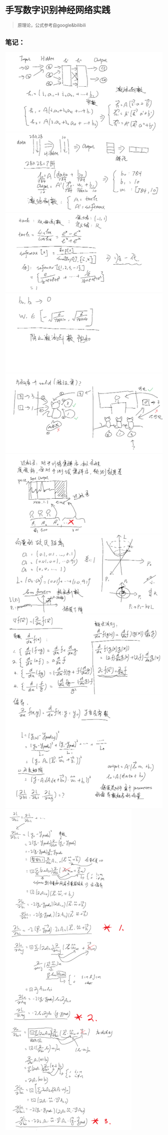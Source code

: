 # 手写数字识别神经网络实践

>原理论，公式参考自google&bilibili
## 笔记：

![](/img/1.png)
![](/img/2.png)
![](/img/3.png)
![](/img/4.png)
![](/img/5.png)
![](/img/6.png)
![](/img/7.png)
![](/img/8.png)
![](/img/9.png)
![](/img/10.png)
##
##

